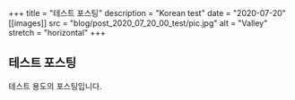 +++
title = "테스트 포스팅"
description = "Korean test"
date = "2020-07-20"
[[images]]
  src = "blog/post_2020_07_20_00_test/pic.jpg"
  alt = "Valley"
  stretch = "horizontal"
+++

## 테스트 포스팅

테스트 용도의 포스팅입니다.